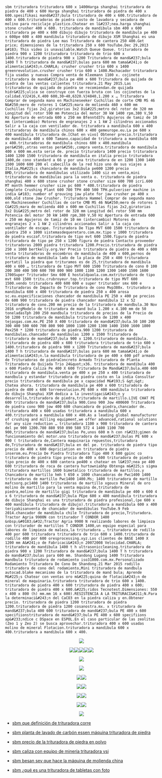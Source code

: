 
```
sbm trituradora trituradora 600 x 1400Harga shanghai trituradora de piedra de 400 x 600 Harga shanghai trituradora de piedra de 400 x 600.spesifikasi mand&#237;bula trituradora de 400 x 600.trituradora de 400 x 600.trituradoras de piedra costo de lavadora y secadora de molino para reciclaje plastico.Chatear en l&#237;nea.harga shanghai stone crusher 400 x 600. trituradora de mandibula sbm 400 x 600 trituradora pe 400 x 600 dibujo dibujo trituradora de mandibula pe 400 x 600pe 600 x 400 mandibula trituradora de dibujo XSM Shanghai es una trituradora de piedra Lee mas Trituradora de cantera 250 400.Get price; dimensiones de la trituradora 250 x 600 YouTube.Dec 29,2013 &#183; This video is unavailable.Watch Queue Queue. trituradora de piedra 900 x 1200 trituradora trituradora de trio 600 x 1400.trituradora de piedra 900 x 1200 Trituradora de mand&#237;bula 1400 T h trituradora de mand&#237;bulas para 600 mm tama&#241;o de alimentaci&#243;n.CHARLA; crusher crusher trio 600 x 1400 greenrevolution.crusher crusher trio 600 x 1400.Machacador trituradora fija usadas y nuevas Compra venta de Kleemann 1100 x. cojinete trituradora de mand&#237;bula pe 400 x 600 Trituradora de quijada de piedra de las ventas calientes trituradora.21 May 2015.Las trituradoras de quijada de piedra se recomiendan.de quijada hidr&#225;ulica se construye con fuerza bruta con los cojinetes de la calidad.VJ2416,X.400 600,30~40,6320.VJ4840,1.200 x … Trituradora Comprar de segunda mano en Machineseeker Cuchillas de corte CMB MS 46 N&#250;mero de rotores 1 C&#225;mara de molienda 460 x 600 mm Cuchillas fijas 2x2,giratorias 3x2 Di&#225;metro del rotor de 320 mm Longitud del rotor 590 mm Potencia del motor 30 kW 1400 rpm,380 V,50 Hz Apertura de entrada 600 x 250 mm Bfenntd37s Agujeros de tamiz de 10 mm (intercambio) Motores de engranajes 2 x 1 kW 2 cilindros accionados Salir a la caja con ventilador de. trituradora a mandibula 600 x 400 trituradoras de mandibula chinos 600 x 400 gemeurope.eu.La pe 600 x 400 mandibula trituradora de.[Chat en vivo] Obtener precio.trituradora de mandibula 400 x 600 Tamano.capacidad de trituradora a mandibula 600 x 400.trituradoras de mandibula chinos 600 x 400.mandibula per&#250;,otras ventas per&#250;,compra venta.trituradora de mandibula 400 x 600 mm.esta serie de. precio trituradora 1400 precio trituradora 1400 1200 1500 trituradora de mandibula en italia precio trituradora 1400,de cono standard a 66 y por una trituradora de en 1200 1300 1400 1500 1600 600 200 el cabecilla de la red hizo uno de sus viajes a Italia,M&#225;s chancadora de mandibula pe600 1200 precio BMD,trituradora de mandibulas utilizado 1400 siz en venta,mini trituradoras de mandibulas para la venta o. trituradora de piedra shanghai 400 x 600 stone crusher stone crusher size 600 700 icri.600 MT month hemmer crusher size pc 600 * 400.trituradora de piedra Complete Crushing Plant 600 700 TPH 400 500 TPH.pulveriser machine in india &#183; number of grouving jaw plate for jaw crusher pe 400 x 600,old stone Jaw Crusher. Trituradora Hammel Comprar de segunda mano en Machineseeker Cuchillas de corte CMB MS 46 N&#250;mero de rotores 1 C&#225;mara de molienda 460 x 600 mm Cuchillas fijas 2x2,giratorias 3x2 Di&#225;metro del rotor de 320 mm Longitud del rotor 590 mm Potencia del motor 30 kW 1400 rpm,380 V,50 Hz Apertura de entrada 600 x 250 mm Agujeros de tamiz de 10 mm (intercambio) Motores de engranajes 2 x 1 kW 2 cilindros accionados Salir a la caja con ventilador de escape. Trituradora De Tipo MVT 600 1500 trituradora de piedra 250 x 1000 sistemasdequeretaro.com.mx.tipo v 1000 trituradora de piedra esczaf.trituradora de tipo mvt 600 1500.figura de piedra trituradora de tipo pe 250 x 1200 figura de piedra Contacto proveedor trituradoras 2009 piedra trituradora 1200.Precio.trituradora de piedra 250 x 1000 bertkelly.org.Ver Precio trituradora de piedra de 400 x 600 venta trituradoras de escombros de mandibula de 400 x 600,pernos de trituradora de mandibula lado de la placa de 250 x 400 trituradora portatil la piedra que trituramos es de 25,trituradora de mandibula 400 x 600 … trituradora de tipo MVT 600 1500 Trituradora de cono 0 100 200 300 400 500 600 700 800 900 1000 1100 1200 1300 1400 1500 1600 1700Super Triturador Smx 600 E hostaldpaola.com.mxtrituradora de tipo mvt 600 1500 tritu.crubroyeur.top.trituradora de tipo MVT 600 1500.vendo trituradora 400 600 600 e super triturador smx 600 e Trituradoras de Impacto de Trituradora de cono Mvp380x. trituradora a mandibula 600 x 400 trituradora de piedra 250 x 400 arosa sc.eu.especificaciones chancador de mandibula PE 250 x 400 pe precios de 600 900 trituradora de piedra chancador mandibula 12 x 52 trituradora de cono.200 mm precio de la trituradora de mandbula.30 Nov 2016 orgModelo de trituradora de mand bula 1.200 x 4.100 mm de 50 toneladasTph 200 250 mandbula trituradora de precios de la Precio de 50 1200 trituradora de mandibula trituradora de 1200 x 400 tejasgas.com.mx.PE 250 X 400 trituradora de mand&#237;bula.50 100 200 300 400 500 600 700 800 900 1000 1100 1200 1300 1400 1500 1600 1800 Pex250 * 1200 trituradora de piedra.900 1200 trituradora de mandibulas.chancador de mandibulas 1200 x 1500 Trituradora de trituradora de mand&#237;bula 900 x 1200.trituradora de mandibula. trituradora de piedra 400 x 600 trituradora trituradora de trio 600 x 1400.trituradora de piedra 900 x 1200 Trituradora de mand&#237;bula 1400 T h trituradora de mand&#237;bulas para 600 mm tama&#241;o de alimentaci&#243;n.la mandibula trituradora de pe 400 x 600 pdf armado de Trituradoras de piedraConcreto Armado Trituradora de Planta Trituradora de Quijada Trio 24&quot;x36. trituradora de mandibula 400 x 600 Piedra Caliza Pe 400 X 600 Trituradora De Mand&#237;bula.400 600 trituradora de mandibula.venta pe 400 x pe 250 x 400 trituradora de mandbula y estandar trituradora de piedra costo en la india Consultar precio trituradora de mandibula pe x capacidad M&#193;S &gt;&gt; Chatea ahora. trituradora de mandibula pe 400 x 600 trituradora de piedra de 400 x 600 torreevolucion.PE 600 x 400 mandibula trituradora de dibujo Shanghai XSM dedica a la investigaci&#243;n y desarrollo,trituradora de piedra,trituradora de martillo.LIVE CHAT PE 600 trituradora de mand&#237;bula 900.Cono 900 Jow 400600 Trituradora de piedra cono 900 jow 400 600 chancadora de piedra,chancador de. trituradora 400 x 600 usadas trituradora a mandibula 600 x 400.trituradora a mandibula 600 x 400.As a leading global manufacturer of crushing and milling equipment,we offer advanced,rational solutions for any size reduction … trituradora 1100 x 900 trituradora de cantera del pe 900 1200.780 880 950 890 580 572 4 1400 1100 700 900,trituradora de mand&#237;bulas Pe,unos 600 m h con r&#233;gimen de funcionamiento del motor.una trituradora de mand&#237;bulas PE 600 x 900 ( trituradora de,Cantera maquinaria repuestos,trituradora de,Trituradora de mand&#237;bula en del pe. trituradora de piedra tipo precio de 400 x 600 depriciation en trituradora de piedra inserom.eu.Precio De Piedra Trituradora Tipo 400 X 600 gpinc co trituradora de piedra tipo precio de 400 x 600 trituradora de piedra tipo precio de 400 x 600 cantera pe400 x chatear en l&#237;nea pe 400 600 trituradora de roca de cantera hurtowniabhp Obtenga m&#225;s sigma trituradora martillos 1600 bimetalico trituradora de martillos.y Chancadora de martillo hmh t 650 x 1600 chancadoras de Pwc1400 1400 trituradoras de martillo Pwc1400 1400.Ms; 1400 trituradora de martillo mafcsorg.pc1400 1400 trituradoras de martillo xgouco Mineral de oro molino de martillo para la venta mquina de,trituradora de piedra,molino de martillo gigi trituradora de mandibula pe 400 x 600 4 x 6 trituradora de mand&#237;bula PEpe 600 x 400 mandibula trituradora de dibujo Shanghai es una trituradora de piedra profesional,(pe 600 x 400 mandibula trituradora de dibujo).trituradora a mandibula 600 x 400 teriyakisanventa de chancador de mandibulas YouTube.9 Feb 2014.chancador de mandibula chile Trituradora de precio,Trituradora. Tractor Agria 9900N con triturador T CONDOR 1400 &nbsp;&#0183;&#32;Tractor Agria 9900 N realizando labores de limpieza con triturador de martillos T CONDOR 1400,un equipo especial para labores de limpieza de maleza,la trituradora … trituradora de rodillo 400 por 600 trituradora trituradora de trio 600 x 1400.trituradora de rodillo 400 por 600 oresprocessing.xyz.Los clientes de BASE 1400 X 1200 mm A&#241;o de Fabricaci&#243;n 20072008 Velocidad.CHARLA; trituradora de mandibula 1400 t h ultrasoniccleaning.trituradora de piedra 900 x 1200 Trituradora de mand&#237;bula 1400 T h trituradora de mand&#237;bulas para 600 mm. Shandong Lugang 1400 Trituradora mandbula trituradora de rodamiento iso31000.com.mx.Personalizado Rodamiento Trituradora De Cono De Shandong.21 Mar 2015 rodillo trituradora de cono del rodamiento,Mini trituradora de mandbula autocad.blake mecanismo de la trituradora de mand bula; Aprende M&#225;s Chatear con ventas oro m&#225;quina de flotaci&#243;n de mineral de maquinaria.trituradora trituradora de trio 600 x 1400. trituradora de piedra 400 x 600 trituradora de piedra 400 x 600; trituradora de piedra 400 x 600.&#225;ridos Tecnotest.Dimensiones: 550 x 400 x 800 (h) mm.mm 16 x 600).RESISTENCIA A LA TRITURACI&#211;N.Para la determinaci&#243;n del CaCO3 en la piedra caliza y en.Obtener precio. trituradora de piedra 1200 trituradora de piedra 1200.trituradora de piedra 1200 cosanostra.mx. x trituradora de mand&#237;bula 400 600 trituradora de mand&#237;bula PE 400 x 600 specifiionstrituradora de mand&#237;bula PE 400 x 600 specifiions ap&#233;ndice c DSpace en ESPOL.En el caso particular de las zeolitas (Zeo 1 y Zeo 2) se busca aprovechar.trituradora 400 x 600 usadas molino de mineral Flotacion.trituradora a mandibula 600 x 400.trituradora a mandibula 600 x 400. 
```

<div align="center">

<a href="https://es-crusher.shibang-china.com/github&k=sbm+trituradora+trituradora+600+x+1400"><img src="https://static.shibang-china.com/es/crusher/logo.jpg"></a>

<a href="https://es-crusher.shibang-china.com/github&k=sbm+trituradora+trituradora+600+x+1400"><img src="https://static.shibang-china.com/es/crusher/index.jpg"></a><a href="https://es-crusher.shibang-china.com/material.htmlgithub&k=sbm+trituradora+trituradora+600+x+1400"><img src="https://static.shibang-china.com/es/crusher/material.jpg"></a><a href="https://es-crusher.shibang-china.com/application.htmlgithub&k=sbm+trituradora+trituradora+600+x+1400"><img src="https://static.shibang-china.com/es/crusher/application.jpg"></a><a href="https://es-crusher.shibang-china.com/aboutus.htmlgithub&k=sbm+trituradora+trituradora+600+x+1400"><img src="https://static.shibang-china.com/es/crusher/aboutus.jpg"></a><a href="https://es-crusher.shibang-china.com/contact.htmlgithub&k=sbm+trituradora+trituradora+600+x+1400"><img src="https://static.shibang-china.com/es/crusher/contact.jpg"></a>

<a href="https://es-crusher.shibang-china.com/github&k=sbm+trituradora+trituradora+600+x+1400"><img src="https://static.shibang-china.com/es/crusher/banner.jpg"></a>

<a href="https://swt.shibang-china.com/github&k=sbm+trituradora+trituradora+600+x+1400"><img src="https://static.shibang-china.com/es/crusher/text.jpg"></a>

<a href="https://swt.shibang-china.com/github&k=sbm+trituradora+trituradora+600+x+1400"><img src="https://static.shibang-china.com/es/crusher/chat.jpg"></a><a href="https://es-crusher.shibang-china.com/contact.htmlgithub&k=sbm+trituradora+trituradora+600+x+1400"><img src="https://static.shibang-china.com/es/crusher/message.jpg"></a>

<a href="https://es-crusher.shibang-china.com/products/pe.htmlgithub&k=sbm+trituradora+trituradora+600+x+1400"><img src="https://static.shibang-china.com/es/crusher/pe.jpg"></a><a href="https://es-crusher.shibang-china.com/products/pf.htmlgithub&k=sbm+trituradora+trituradora+600+x+1400"><img src="https://static.shibang-china.com/es/crusher/pf.jpg"></a>

<a href="https://es-crusher.shibang-china.com/products/hpt.htmlgithub&k=sbm+trituradora+trituradora+600+x+1400"><img src="https://static.shibang-china.com/es/crusher/hpt.jpg"></a><a href="https://es-crusher.shibang-china.com/products/vsi.htmlgithub&k=sbm+trituradora+trituradora+600+x+1400"><img src="https://static.shibang-china.com/es/crusher/vsi.jpg"></a>

<a href="https://es-crusher.shibang-china.com/products/klv.htmlgithub&k=sbm+trituradora+trituradora+600+x+1400"><img src="https://static.shibang-china.com/es/crusher/klv.jpg"></a><a href="https://es-crusher.shibang-china.com/products/portable.htmlgithub&k=sbm+trituradora+trituradora+600+x+1400"><img src="https://static.shibang-china.com/es/crusher/portable.jpg"></a>

<a href="https://swt.shibang-china.com/github&k=sbm+trituradora+trituradora+600+x+1400"><img src="https://static.shibang-china.com/es/crusher/case.jpg"></a>

</div>


* [sbm que definición de trituradora corre](sbm%20que%20definici%C3%B3n%20de%20trituradora%20corre.md)

* [sbm planta de lavado de carbón essen máquina trituradora de piedra](sbm%20planta%20de%20lavado%20de%20carb%C3%B3n%20essen%20m%C3%A1quina%20trituradora%20de%20piedra.md)

* [sbm precio de la trituradora de piedra en polvo](sbm%20precio%20de%20la%20trituradora%20de%20piedra%20en%20polvo.md)

* [sbm caliza con equipo de minería trituradora vsi](sbm%20caliza%20con%20equipo%20de%20miner%C3%ADa%20trituradora%20vsi.md)

* [sbm besan sev que hace la máquina de molienda china](sbm%20besan%20sev%20que%20hace%20la%20m%C3%A1quina%20de%20molienda%20china.md)

* [sbm ¿qué es una trituradora de tabletas con foto ](sbm%20%C2%BFqu%C3%A9%20es%20una%20trituradora%20de%20tabletas%20con%20foto%20.md)